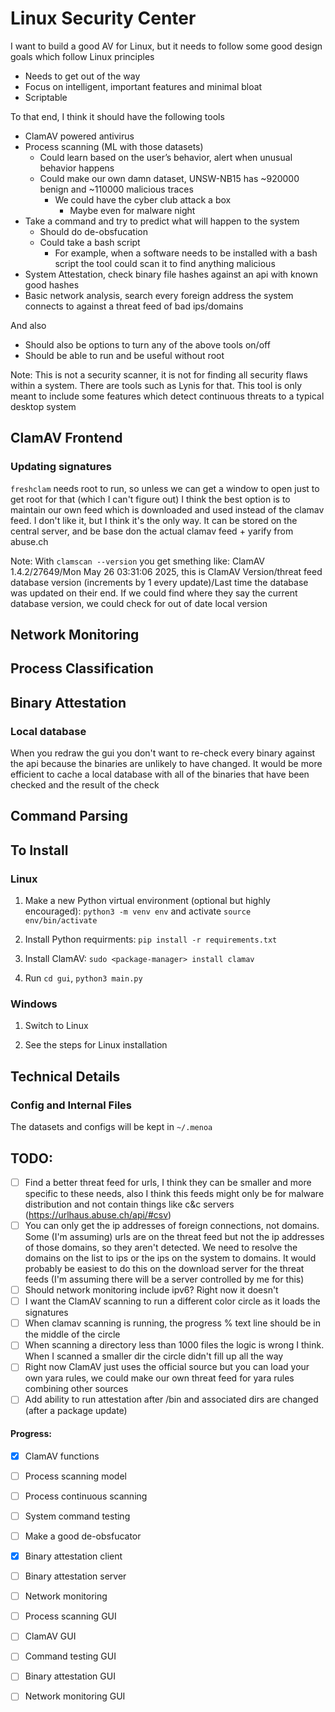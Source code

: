 # Linux Security Center

I want to build a good AV for Linux, but it needs to follow some good design goals which follow Linux principles

- Needs to get out of the way
- Focus on intelligent, important features and minimal bloat
- Scriptable

To that end, I think it should have the following tools

- ClamAV powered antivirus
- Process scanning (ML with those datasets)
    - Could learn based on the user’s behavior, alert when unusual behavior happens
    - Could make our own damn dataset, UNSW-NB15 has ~920000 benign and ~110000 malicious traces
        - We could have the cyber club attack a box
            - Maybe even for malware night
- Take a command and try to predict what will happen to the system
    - Should do de-obsfucation
    - Could take a bash script
        - For example, when a software needs to be installed with a bash script the tool could scan it to find anything malicious
- System Attestation, check binary file hashes against an api with known good hashes
- Basic network analysis, search every foreign address the system connects to against a threat feed of bad ips/domains

And also

- Should also be options to turn any of the above tools on/off
- Should be able to run and be useful without root

Note: This is not a security scanner, it is not for finding all security flaws within a system. There are tools such as Lynis for that. This tool is only meant to include some features which detect continuous threats to a typical desktop system

## ClamAV Frontend

### Updating signatures

`freshclam` needs root to run, so unless we can get a window to open just to get root for that (which I can't figure out) I think the best option is to maintain our own feed which is downloaded and used instead of the clamav feed. I don't like it, but I think it's the only way. It can be stored on the central server, and be base don the actual clamav feed + yarify from abuse.ch

Note: With `clamscan --version` you get smething like: ClamAV 1.4.2/27649/Mon May 26 03:31:06 2025, this is ClamAV Version/threat feed database version (increments by 1 every update)/Last time the database was updated on their end. If we could find where they say the current database version, we could check for out of date local version

## Network Monitoring

## Process Classification

## Binary Attestation

### Local database

When you redraw the gui you don't want to re-check every binary against the api because the binaries are unlikely to have changed. It would be more efficient to cache a local database with all of the binaries that have been checked and the result of the check

## Command Parsing

## To Install

### Linux

1. Make a new Python virtual environment (optional but highly encouraged): `python3 -m venv env` and activate `source env/bin/activate`

2. Install Python requirments: `pip install -r requirements.txt`

3. Install ClamAV: `sudo <package-manager> install clamav`

4. Run `cd gui`, `python3 main.py`

### Windows

1. Switch to Linux

2. See the steps for Linux installation

## Technical Details

### Config and Internal Files

The datasets and configs will be kept in `~/.menoa`

## TODO:

- [ ] Find a better threat feed for urls, I think they can be smaller and more specific to these needs, also I think this feeds might only be for malware distribution and not contain things like c&c servers (https://urlhaus.abuse.ch/api/#csv)
- [ ] You can only get the ip addresses of foreign connections, not domains. Some (I'm assuming) urls are on the threat feed but not the ip addresses of those domains, so they aren't detected. We need to resolve the domains on the list to ips or the ips on the system to domains. It would probably be easiest to do this on the download server for the threat feeds (I'm assuming there will be a server controlled by me for this)
- [ ] Should network monitoring include ipv6? Right now it doesn't
- [ ] I want the ClamAV scanning to run a different color circle as it loads the signatures
- [ ] When clamav scanning is running, the progress % text line should be in the middle of the circle
- [ ] When scanning a directory less than 1000 files the logic is wrong I think. When I scanned a smaller dir the circle didn't fill up all the way
- [ ] Right now ClamAV just uses the official source but you can load your own yara rules, we could make our own threat feed for yara rules combining other sources
- [ ] Add ability to run attestation after /bin and associated dirs are changed (after a package update)

#### Progress:

- [x] ClamAV functions
- [ ] Process scanning model
- [ ] Process continuous scanning
- [ ] System command testing
- [ ] Make a good de-obsfucator
- [x] Binary attestation client
- [ ] Binary attestation server
- [ ] Network monitoring

- [ ] Process scanning GUI
- [ ] ClamAV GUI
- [ ] Command testing GUI
- [ ] Binary attestation GUI
- [ ] Network monitoring GUI
